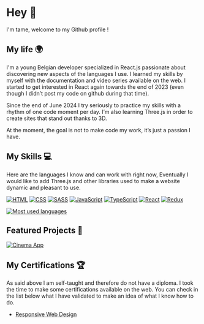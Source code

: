 # Hey 👋

I'm tame, welcome to my Github profile !

## My life 🌍

I'm a young Belgian developer specialized in React.js passionate about discovering new aspects of the languages I use. I learned my skills by myself with the documentation and video series available on the web. I started to get interested in React again towards the end of 2023 (even though I didn’t post my code on github during that time).

Since the end of June 2024 I try seriously to practice my skills with a rhythm of one code moment per day. I’m also learning Three.js in order to create sites that stand out thanks to 3D.

At the moment, the goal is not to make code my work, it’s just a passion I have.

## My Skills 💻

Here are the languages I know and can work with right now, Eventually I would like to add Three.js and other libraries used to make a website dynamic and pleasant to use.

[![HTML](https://img.shields.io/badge/HTML5-E34F26?style=for-the-badge&logo=html5&logoColor=white)](https://github.com/tame84)
[![CSS](https://img.shields.io/badge/CSS3-1572B6?style=for-the-badge&logo=css3&logoColor=white)](https://github.com/tame84)
[![SASS](https://img.shields.io/badge/Sass-CC6699?style=for-the-badge&logo=sass&logoColor=white)](https://github.com/tame84)
[![JavaScript](https://img.shields.io/badge/JavaScript-F7DF1E?style=for-the-badge&logo=javascript&logoColor=black)](https://github.com/tame84)
[![TypeScript](https://img.shields.io/badge/TypeScript-007ACC?style=for-the-badge&logo=typescript&logoColor=white)](https://github.com/tame84)
[![React](https://img.shields.io/badge/React-20232A?style=for-the-badge&logo=react&logoColor=61DAFB)](https://github.com/tame84)
[![Redux](https://img.shields.io/badge/Redux-764ABC?style=for-the-badge&logo=redux&logoColor=white)](https://github.com/tame84)

[![Most used languages](https://github-readme-stats.vercel.app/api/top-langs/?username=tame84&theme=tokyonight&layout=donut)](https://github.com/tame84)

## Featured Projects 🚀

[![Cinema App](https://github-readme-stats.vercel.app/api/pin/?username=tame84&repo=cinema-app&theme=tokyonight)](https://github.com/tame84/cinema-app)

## My Certifications 🏆

As said above I am self-taught and therefore do not have a diploma. I took the time to make some certifications available on the web. You can check in the list below what I have validated to make an idea of what I know how to do.

- [Responsive Web Design](https://www.freecodecamp.org/certification/tame84/responsive-web-design)

<!---
tame84/tame84 is a ✨ special ✨ repository because its `README.md` (this file) appears on your GitHub profile.
You can click the Preview link to take a look at your changes.
--->
